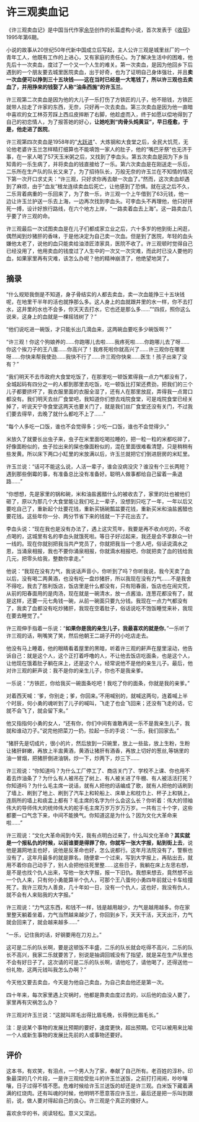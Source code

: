 # 许三观卖血记

《许三观卖血记》是中国当代作家[余华](https://baike.baidu.com/item/余华/6935?fromModule=lemma_inlink)创作的长篇虚构小说，首次发表于《[收获](https://baike.baidu.com/item/收获/8488309?fromModule=lemma_inlink)》1995年第6期。 

小说的故事从20世纪50年代新中国成立后写起，主人公许三观是城里丝厂的一个青年工人，他既有工作的上进心，又有家庭的责任心。为了解决生活中的困难，他先后十一次卖血，度过了一个又一个人生的难关。第一次卖血，是因为他回乡下后遇到的一个朋友要去城里医院卖血，出于好奇，也为了证明自己身体强壮，并且**卖一次血便可以挣到三十五块钱——这在当时已经是一大笔钱了，所以许三观也去卖血了，并用挣来的钱娶了人称“油条西施”的许玉兰**。

许三观第二次卖血是因为他的大儿子一乐打伤了方铁匠的儿子，他不赔钱，方铁匠就带人拉走了许家的东西，无奈，只好再一次去卖血。第三次卖血是因为他一直暗中喜欢的女工林芬芳踩上西瓜皮摔断了右脚，他趁虚而入，终于如愿以偿地得到了自己的初恋情人，为了报答她的好心，**让她吃到“肉骨头炖黄豆”，早日痊愈，于是，他走进了医院**。

许三观第四次卖血是1958年的“[大跃进](https://baike.baidu.com/item/大跃进/228533?fromModule=lemma_inlink)”、大炼钢和大食堂之后，全民大饥荒，无论他老婆许玉兰怎样精打细算也不能填饱一家人的肚子，他的“嘴巴牙祭”也无济于事，在一家人喝了57天玉米粥之后，又找到了李血头。第五次卖血是因为下乡当知青的一乐生病了，并将卖血的钱直接给了一乐。第六次卖血是在刚送走一乐后，二乐所在生产队的队长又来了，为了招待队长，万般无奈的许玉兰在不知情的情况下第一次开口求丈夫：“许三观，只好求你再去献一次血了。”然而，这次卖血却遇到了麻烦，由于“血友”根龙连续卖血后死亡，让他感到了恐惧。就在这之后不久，二乐背着病重的一乐回来了，为了救一乐，许三观一个上午借到了63元钱，他一边让许玉兰护送一乐去上海，一边再次找到李血头。可李血头不再理他，他只好拼死一搏，设计好旅行路线，在六个地方上岸，“一路卖着血去上海”。这一路卖血几乎要了许三观的命。

许三观最后一次试图卖血是在儿子们都成家立业之后，六十多岁的他到街上闲逛，偶然闻到炒猪肝的香味，于是他决定为自己卖一次血。但是到了医院，年轻的血头嫌他太老了，说他的血只能卖给油漆匠漆家具，医院不收了。许三观顿时觉得自己已经没用了，他用卖血的钱度过了人生中的一次又一次灾难，而此时已没人要他的血，如果家里再有灾难，该怎么办呢？他的精神崩溃了，他绝望地哭了。

## 摘录

“什么规矩我倒是不知道，身子骨结实的人都去卖血，卖一次血能挣三十五块钱呢，在地里干半年的活也就挣那么多。这人身上的血就跟井里的水一样，你不去打水，这井里的水也不会多，你天天去打水，它也还是那么多……”“四叔，照你这么说来，这身上的血就是一棵摇钱树了？”

“他们说吃进一碗饭，才只能长出几滴血来，这两碗血要吃多少碗饭啊？”

“许三观！你这个狗娘养的……你跑哪儿去啦……我疼死啦……你跑哪儿去了呀……你这个挨刀子的王八蛋……你高兴了！我疼死啦你就高兴了……许三观你在哪里呀……你快来帮我使劲……我快不行了……许三观你快来……医生！孩子出来了没有？”

“我们明天不去市政府大食堂吃饭了，在那里吃一顿饭累得我一点力气都没有了，全城起码有四分之一的人都到那里去吃饭，吃一顿饭比打架还费劲，把我们的三个儿子都要挤坏了，我衣服里面的衣服全湿了，还有人在那里放屁，弄得我一点胃口都没有。我们明天去丝厂食堂吧，我知道你们想去戏院食堂，可是戏院食堂已经关掉了，听说天宁寺食堂这两天也要关门了，就是我们丝厂食堂还没有关门，不过我们要去得早，去晚了就什么都吃不上了……”

“每个人多吃一口饭，谁也不会觉得多；少吃一口饭，谁也不会觉得少。”

米放久了就要长出虫子来，虫子在米里面吃喝拉睡的，把一粒一粒的米都吃碎了，好像面粉似的，虫子拉出来的屎也像面粉似的，混在里面很难看清楚，只是稍稍有些发黄。所以床下两口小缸里的米放满以后，许玉兰就把它们倒进厨房的米缸里。

许玉兰说：“话可不能这么说，人活一辈子，谁会没病没灾？谁没有个三长两短？遇到那些倒霉的事，有准备总比没有准备好。聪明人做事都给自己留着一条退路……”

“你想想，先是家里的锅和碗，米和油盐酱醋什么的被收去了，家里的灶也被他们砸了，原以为那几个大食堂能让我们吃上一辈子，没想到只吃了一年，一年以后又要吃自己了，重新起个灶要花钱，重新买锅碗瓢盆要花钱，重新买米和油盐酱醋也要花钱。这些年你一分、两分节省下来的钱就一下子花出去了。

李血头说：“现在我也是没有办法了，遇上这灾荒年，我要是再不收点吃的，不收点喝的，这城里有名的李血头就饿死啦。等日子好过起来，我还是会不拿群众一针一线的。现在你就别把我当共产党员了，你就把我当一个恩人吧，俗话说滴水之恩，当涌泉相报，我也不要你涌泉相报，你就滴水相报吧，你就把卖了血的钱给我几元，把零头给我，整数你拿走。”

他说：“我现在没有力气，我说话声音小，你听到了吗？你听我说，我今天卖了血以后，没有喝二两黄酒，也没有吃一盘炒猪肝，所以我现在没有力气……不是我舍不得吃，我去了胜利饭店，饭店里是什么都没有，只有阳春面，饭店也在闹灾荒，从前的阳春面用的是肉汤，现在就是一碗清水，放一点酱油，连葱花都没有了，就是这样，还要一元七角钱一碗，从前一碗面只要九分钱。我现在一点力气都没有了，我卖了血都没有吃炒猪肝，我现在空着肚子，俗话说吃不饱饭睡觉来补，我现在要去睡觉了。”

许三观伸手指着一乐说：“**如果你是我的亲生儿子，我最喜欢的就是你**。”一乐听了许三观的话，咧嘴笑了笑，然后他朝王二胡子开的小吃店走去。

他没有马上睡着，他的眼睛看着屋里的黑暗，听着许三观的鼾声在屋里滚动，他告诉自己：就是这个人，这个正打着呼噜的人，不让他去饭店吃面条，也是这个人，让他现在饿着肚子躺在床上，还是这个人，经常说他不是他的亲生儿子。最后，他对许三观的鼾声说：我不是你的亲生儿子，你也不是我亲爹。

一乐说：“方铁匠，你给我买一碗面条吃吧！我吃了你的面条，你就是我的亲爹。”

对着西天喊：‘爹，你别走；爹，你回来。’不用喊别的，就喊这两句，连着喊上半个时辰，何小勇的魂听到了儿子的喊叫，飞走了也会飞回来；还没有飞走的话，它就不会飞了，就会留下来。”

他又指指何小勇的女人，“还有你，你们中间有谁敢再说一乐不是我亲生儿子，我就和谁动刀子。”说完他把菜刀一扔，拉起一乐的手说：“一乐，我们回家去。”



“猪肝先是切成片，很小的片，然后放到一只碗里，放上一些盐，放上生粉，生粉让猪肝鲜嫩，再放上半盅黄酒，黄酒让猪肝有酒香，再放上切好的葱丝,等锅里的油一冒烟，把猪肝倒进油锅，炒一下，炒两下，炒三下……



许三观说：“你知道吗？为什么工厂停工了、商店关门了、学校不上课、你也用不着去炸油条了？为什么有人被吊在了树上、有人被关进了牛棚、有人被活活打死？你知道吗？为什么毛主席一说话，就有人把他的话编成了歌，就有人把他的话刷到了墙上、刷到了地上、刷到了汽车上和轮船上、床单上和枕巾上、杯子上和锅上，连厕所的墙上和痰盂上都有？毛主席的名字为什么会这么长？你听着：伟大的领袖伟大的导师伟大的统帅伟大的舵手毛主席万岁万岁万万岁。一共有三十个字，这些都要一口气念下来，中间不能换气。你知道这是为什么？因为文化大革命来啦……”

许三观说：“文化大革命闹到今天，我有点明白过来了，什么叫文化革命？**其实就是一个报私仇的时候，以前谁要是得罪了你，你就写一张大字报，贴到街上去**，说他是漏网地主也好，说他是反革命也好，怎么说都行。这年月法院没有了，警察也没有了，这年月最多的就是罪名，随便拿一个过来，写到大字报上，再贴出去，就用不着你自己动手了，别人会把他往死里整……这些日子，我躺在床上左思右想，是不是也找个仇人出来，写他一张大字报，报一下旧仇。我想来想去，竟然想不出一个仇人来，只有何小勇能算半个仇人，可那个王八蛋何小勇四年前就让卡车给撞死了。我许三观为人善良，几十年如一日，没有一个仇人，这也好，我没有仇人，就不会有人来贴我的大字报。”

许三观说：“力气这东西，和钱不一样，钱是越用越少，力气是越用越多。你在家里整天躺着坐着，力气当然越来越少了，你回到乡下，天天干活，天天出汗，力气就会回来了，就会越来越多……”

“一乐，记住我的话，好钢要用在刀刃上。”

这可是二乐的队长啊，要是这顿饭不丰盛，二乐的队长就会吃得不高兴，二乐的队长不高兴，我家二乐就要苦了，别说是抽调回城没有了指望，就是呆在生产队里也不会有好日子了。这次请的可是二乐的队长啊，请他吃了，请他喝了，还得送他一份礼物，这两元钱叫我怎么办啊？”

今天他又要去卖血，今天是为他自己卖血，为自己卖血他还是第一次。

四十年来，每次家里遇上灾祸时，他都是靠卖血度过去的，以后他的血没人要了，家里再有灾祸怎么办？

许三观对许玉兰说：“这就叫屌毛出得比眉毛晚，长得倒比眉毛长。”

注：是说某个事物的发展比预期的要好，速度更快，超出预期。它可以被用来比喻一个人或新生事物的发展比先前的人或事物还要好。

## 评价

这本书，有欢笑，有泪点，一个男人为了家，奉献了自己所有。老百姓的淳朴。印象最深的几个片段，一是许三观给受批斗的许玉兰送饭，之前打打闹闹，吵吵嚷嚷，日子过得不情不愿。危难时候给许玉兰送饭的却还是许三观。白米饭下藏着满满的红烧肉。还有叫魂的时候，他明明不愿意答应许玉兰，最后还是把一乐叫到跟前，说，做人要对得起自己的良心。许三观是个真正的傻好人。

喜欢余华的书，阅读轻松。意义又深远。